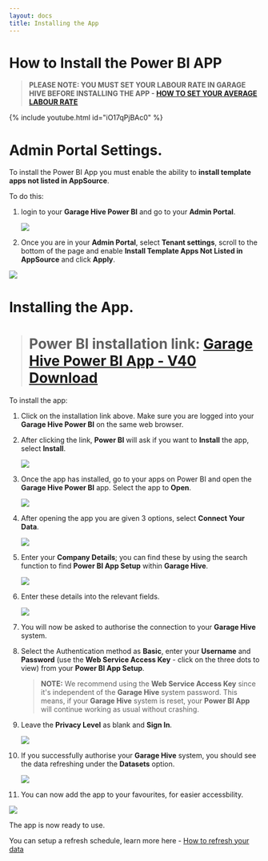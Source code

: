 ```yaml
---
layout: docs
title: Installing the App
---
```


#   How to Install the Power BI APP

> **PLEASE NOTE: YOU MUST SET YOUR LABOUR RATE IN GARAGE HIVE BEFORE INSTALLING THE APP -  [HOW TO SET YOUR AVERAGE LABOUR RATE](https://docs.garagehive.co.uk/docs/powerbi-labourrate.html "Set Average Labour Rate")** 

{% include youtube.html id="iO17qPjBAc0" %}

# **Admin Portal Settings.**

To install the Power BI App you must enable the ability to **install template apps not listed in AppSource**.

To do this:
1. login to your **Garage Hive Power BI** and go to your **Admin Portal**. 

   ![](media/powerbi-admin.png)

2. Once you are in your **Admin Portal**, select **Tenant settings**, scroll to the bottom of the page and enable **Install Template Apps Not Listed in AppSource** and click **Apply**. 

![](media/powerbi-admin-install-template-apps.png)

# **Installing the App.**

> # Power BI installation link: <ins>[Garage Hive Power BI App - V40 Download](https://app.powerbi.com/groups/me/apps/739eb02b-643e-4bc3-a9ae-61191a89452d/package/5036903e-cde3-4bc5-9283-9021165f710bThVxZIUdgL9VO1ue4llxtcWiA6Xy1Q6IF19Rn1oo94g/install?ownerId=1bde89ad-b4ce-45df-a919-e1e08e47294d&referrer=l.facebook.com&forceRedirectToPowerBiPortal=true "Power BI V40 Download")</ins>

To install the app:
1. Click on the installation link above. Make sure you are logged into your **Garage Hive Power BI** on the same web browser. 
2. After clicking the link, **Power BI** will ask if you want to **Install** the app, select **Install**. 

   ![](media/powerbi-app-install.png)

2. Once the app  has installed, go to your apps on Power BI and open the **Garage Hive Power BI** app. Select the app to **Open**.

   ![](media/powerbi-app-open.png)

3. After opening the app you are given 3 options, select **Connect Your Data**.

   ![](media/powerbi-app-connect.png)

4. Enter your **Company Details**; you can find these by using the search function to find **Power BI App Setup** within **Garage Hive**.

   ![](media/powerbi-tennant2.png)

5. Enter these details into the relevant fields. 

   ![](media/powerbi-connect-id.png)

5. You will now be asked to authorise the connection to your **Garage Hive** system. 
6. Select the Authentication method as **Basic**, enter your **Username** and **Password** (use the **Web Service Access Key** - click on the three dots to view) from your **Power BI App Setup**.

   > **NOTE:** We recommend using the **Web Service Access Key** since it's independent of the **Garage Hive** system password. This means, if your **Garage Hive** system is reset, your **Power BI App** will continue working as usual without crashing.
   
7. Leave the **Privacy Level** as blank and **Sign In**.  

   ![](media/powerbi-auth.png)

8. If you successfully authorise your **Garage Hive** system, you should see the data refreshing under the **Datasets** option.

   ![](media/powerbi-data-refreshing.png)

9.  You can now add the app to your favourites, for easier accessbility.

   ![](media/powerbi-app-favourite.png)

The app is now ready to use.

You can setup a refresh schedule, learn more here - [How to refresh your data](https://docs.garagehive.co.uk/docs/powerbi-refresh-data.html "How to refresh your data")